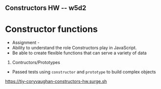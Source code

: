 ## Constructors HW -- w5d2
# Constructor functions

* Assignment -
* Ability to understand the role Constructors play in JavaScript.
* Be able to create flexible functions that can serve a variety of data

1. Contructors/Prototypes
  - Passed tests using `constructor` and `prototype` to build complex objects

https://tiy-coryvaughan-constructors-hw.surge.sh
